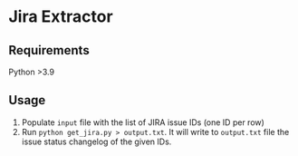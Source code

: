 # Jira Extractor

## Requirements
Python >3.9

## Usage

1. Populate `input` file with the list of JIRA issue IDs (one ID per row)
2. Run `python get_jira.py > output.txt`. It will write to `output.txt` file the issue status changelog of the given IDs.